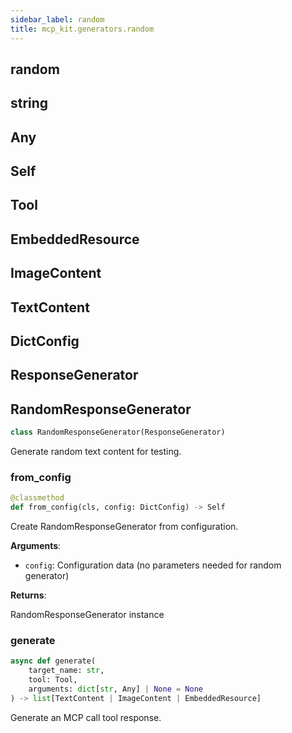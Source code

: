 ```yaml
---
sidebar_label: random
title: mcp_kit.generators.random
---
```


## random

## string

## Any

## Self

## Tool

## EmbeddedResource

## ImageContent

## TextContent

## DictConfig

## ResponseGenerator

## RandomResponseGenerator

```python
class RandomResponseGenerator(ResponseGenerator)
```

Generate random text content for testing.

### from\_config

```python
@classmethod
def from_config(cls, config: DictConfig) -> Self
```

Create RandomResponseGenerator from configuration.

**Arguments**:

- `config`: Configuration data (no parameters needed for random generator)

**Returns**:

RandomResponseGenerator instance

### generate

```python
async def generate(
    target_name: str,
    tool: Tool,
    arguments: dict[str, Any] | None = None
) -> list[TextContent | ImageContent | EmbeddedResource]
```

Generate an MCP call tool response.

